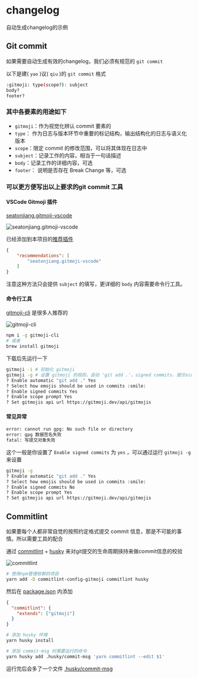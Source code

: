 # changelog

自动生成changelog的示例

## Git commit

如果需要自动生成有效的changelog，我们必须有规范的 `git commit`

以下是建( `yao` )议( `qiu` )的 `git commit` 格式

```bash
:gitmoji: type(scope?): subject
body?
footer?
```

### 其中各要素的用途如下

- `gitmoji`：作为视觉化辨认 commit 要素的
- `type`： 作为日志与版本环节中重要的标记结构，输出结构化的日志与语义化版本
- `scope`：限定 commit 的修改范围，可以将其体现在日志中
- `subject`：记录工作的内容，相当于一句话描述
- `body`：记录工作的详细内容，可选
- `footer`： 说明是否存在 Break Change 等，可选

### 可以更方便写出以上要求的git commit 工具

#### VSCode Gitmoji 插件

[seatonjiang.gitmoji-vscode](https://github.com/seatonjiang/gitmoji-vscode)

![seatonjiang.gitmoji-vscode](https://cdn.jsdelivr.net/gh/seatonjiang/gitmoji-vscode@main/images/about.gif)

已经添加到本项目的[推荐插件](/.vscode/extensions.json)

```json
{
    "recommendations": [
        "seatonjiang.gitmoji-vscode"
    ]
}
```

注意这种方法只会提供 `subject` 的填写，更详细的 `body` 内容需要命令行工具。

#### 命令行工具

[gitmoji-cli](https://github.com/carloscuesta/gitmoji-cli) 是很多人推荐的

![gitmoji-cli](https://cloud.githubusercontent.com/assets/7629661/20454643/11eb9e40-ae47-11e6-90db-a1ad8a87b495.gif)

```bash
npm i -g gitmoji-cli
# 或者
brew install gitmoji
```

下载后先运行一下

```bash
gitmoji -i # 初始化 gitmoji 
gitmoji -g # 设置 gitmoji 的规则，自动 'git add .'，signed commits，提示scope的填写
? Enable automatic "git add ." Yes
? Select how emojis should be used in commits :smile:
? Enable signed commits Yes
? Enable scope prompt Yes
? Set gitmojis api url https://gitmoji.dev/api/gitmojis
```

#### 常见异常

```bash
error: cannot run gpg: No such file or directory
error: gpg 数据签名失败
fatal: 写提交对象失败
```

这个一般是你设置了 `Enable signed commits` 为 `yes` ，可以通过运行 `gitmoji -g` 来设置

```bash
gitmoji -g
? Enable automatic "git add ." Yes
? Select how emojis should be used in commits :smile:
? Enable signed commits No
? Enable scope prompt Yes
? Set gitmojis api url https://gitmoji.dev/api/gitmojis
```

## Commitlint

如果要每个人都非常自觉的按照约定格式提交 commit 信息，那是不可能的事情。所以需要工具的配合

通过 [commitlint](https://github.com/conventional-changelog/commitlint) + [husky](https://github.com/typicode/husky) 来对git提交的生命周期挟持来做commit信息的校验

![commitlint](https://commitlint.js.org/assets/commitlint.svg)

```bash
# 使用npm管理依赖的项目
yarn add -D commitlint-config-gitmoji commitlint husky
```

然后在 [package.json](package.json) 内添加

```json
{
  "commitlint": {
    "extends": ["gitmoji"]
  }
}
```

```bash
# 添加 husky 环境
yarn husky install

# 添加 commit-msg 时需要运行的命令
yarn husky add .husky/commit-msg 'yarn commitlint --edit $1'
```

运行完后会多了一个文件 [.husky/commit-msg](.husky/commit-msg)
